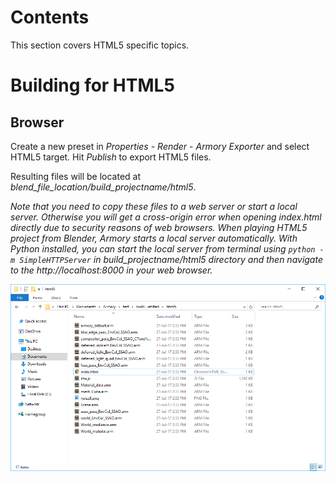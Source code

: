 # Contents

This section covers HTML5 specific topics.

# Building for HTML5

## Browser

Create a new preset in *Properties - Render - Armory Exporter* and select HTML5 target. Hit *Publish* to export HTML5 files.

Resulting files will be located at *blend_file_location/build_projectname/html5*.

*Note that you need to copy these files to a web server or start a local server. Otherwise you will get a cross-origin error when opening index.html directly due to security reasons of web browsers. When playing HTML5 project from Blender, Armory starts a local server automatically. With Python installed, you can start the local server from terminal using `python -m SimpleHTTPServer` in build_projectname/html5 directory and then navigate to the http://localhost:8000 in your web browser.*

![](/platforms/img/html5/1.png)
